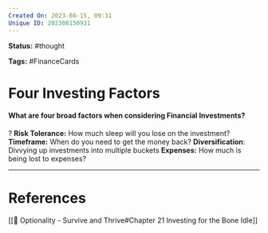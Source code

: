 ```yaml
---
Created On: 2023-08-15, 09:31
Unique ID: 202308150931
---
```

**Status:** #thought 

**Tags:** #FinanceCards 

# Four Investing Factors
#### What are four broad factors when considering Financial Investments?
?
**Risk Tolerance:** How much sleep will you lose on the investment?
**Timeframe:** When do you need to get the money back?
**Diversification**: Divvying up investments into multiple buckets
**Expenses:** How much is being lost to expenses?
<!--SR:!2023-12-26,71,230-->



---
# References
[[📗 Optionality - Survive and Thrive#Chapter 21 Investing for the Bone Idle]]